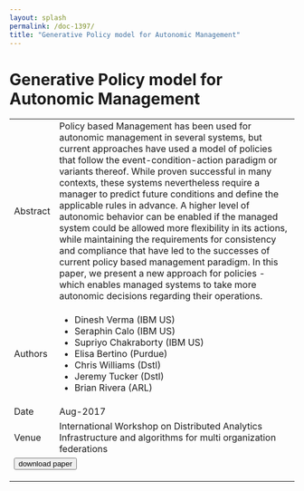 ```yaml
---
layout: splash
permalink: /doc-1397/
title: "Generative Policy model for Autonomic Management"
---
```


# Generative Policy model for Autonomic Management

<table>
    <tbody>
    <tr>
        <td>Abstract</td>
        <td>Policy based Management has been used for autonomic management in several systems, but current approaches have used a model of policies that follow the event-condition-action paradigm or variants thereof. While proven successful in many contexts, these systems nevertheless require a manager to predict future conditions and define the applicable rules in advance. A higher level of autonomic behavior can be enabled if the managed system could be allowed more flexibility in its actions, while maintaining the requirements for consistency and compliance that have led to the successes of current policy based management paradigm. In this paper, we present a new approach for policies - which enables managed systems to take more autonomic decisions regarding their operations.</td>
    </tr>
    <tr>
        <td>Authors</td>
        <td>
            <ul>
                <li>Dinesh Verma (IBM US)</li>
                <li>Seraphin Calo (IBM US)</li>
                <li>Supriyo Chakraborty (IBM US)</li>
                <li>Elisa Bertino (Purdue)</li>
                <li>Chris Williams (Dstl)</li>
                <li>Jeremy Tucker (Dstl)</li>
                <li>Brian Rivera (ARL)</li>
            </ul>
        </td>
    </tr>
    <tr>
        <td>Date</td>
        <td>Aug-2017</td>
    </tr>
    <tr>
        <td>Venue</td>
        <td>International Workshop on Distributed Analytics Infrastructure and algorithms for multi organization federations</td>
    </tr>
        <tr>
            <td colspan="2">
                <form method="get" action="https://ibm.box.com/v/doc-1397-paper">
                    <button type="submit">download paper</button>
                </form>
            </td>
        </tr>
    </tbody>
</table>
